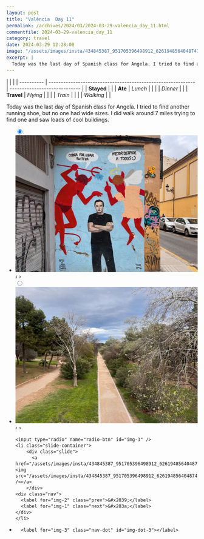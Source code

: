 ```yaml
---
layout: post
title: "València  Day 11"
permalink: /archives/2024/03/2024-03-29-valencia_day_11.html
commentfile: 2024-03-29-valencia_day_11
category: travel
date: 2024-03-29 12:28:00
image: "/assets/images/insta/434845387_951705396498912_6261948564048747699_n_17867863902092911.jpg"
excerpt: |
  Today was the last day of Spanish class for Angela. I tried to find another running shoe, but no one had wide sizes. I did walk around 7 miles trying to find one and saw loads of cool buildings.
---
```


|            |                                                              |
| ---------- | ------------------------------------------------------------ | ----------------------------- |
| **Stayed** |  |
| **Ate**    | _Lunch_                                                      |          |
|            | _Dinner_                                                     |          |
| **Travel** | _Flying_                                                     |          |
|            | _Train_                                                      |          |
|            | _Walking_                                                    |          |


Today was the last day of Spanish class for Angela. I tried to find another running shoe, but no one had wide sizes. I did walk around 7 miles trying to find one and saw loads of cool buildings.


<ul class="slides">
    <input type="radio" name="radio-btn" id="img-1" checked="checked" />
    <li class="slide-container">
        <div class="slide">
          <a href="/assets/images/insta/434860298_1510752876149454_491255156116763925_n_18030030604799001.jpg"><img src="/assets/images/insta/434860298_1510752876149454_491255156116763925_n_18030030604799001.jpg" /></a>
        </div>
    <div class="nav">
      <label for="img-3" class="prev">&#x2039;</label>
      <label for="img-2" class="next">&#x203a;</label>
    </div>
    </li>
        <input type="radio" name="radio-btn" id="img-2"  />
    <li class="slide-container">
        <div class="slide">
          <a href="/assets/images/insta/434860298_408801945084525_8958786555168175659_n_17956148594717030.jpg"><img src="/assets/images/insta/434860298_408801945084525_8958786555168175659_n_17956148594717030.jpg" /></a>
        </div>
    <div class="nav">
      <label for="img-1" class="prev">&#x2039;</label>
      <label for="img-3" class="next">&#x203a;</label>
    </div>
    </li>
    
    <input type="radio" name="radio-btn" id="img-3" />
    <li class="slide-container">
        <div class="slide">
          <a href="/assets/images/insta/434845387_951705396498912_6261948564048747699_n_17867863902092911.jpg"><img src="/assets/images/insta/434845387_951705396498912_6261948564048747699_n_17867863902092911.jpg" /></a>
        </div>
    <div class="nav">
      <label for="img-2" class="prev">&#x2039;</label>
      <label for="img-1" class="next">&#x203a;</label>
    </div>
    </li>
			
<li class="nav-dots">
      <label for="img-1" class="nav-dot" id="img-dot-1"></label>
      <label for="img-2" class="nav-dot" id="img-dot-2"></label>

      <label for="img-3" class="nav-dot" id="img-dot-3"></label>

</li>
</ul>        
             

		